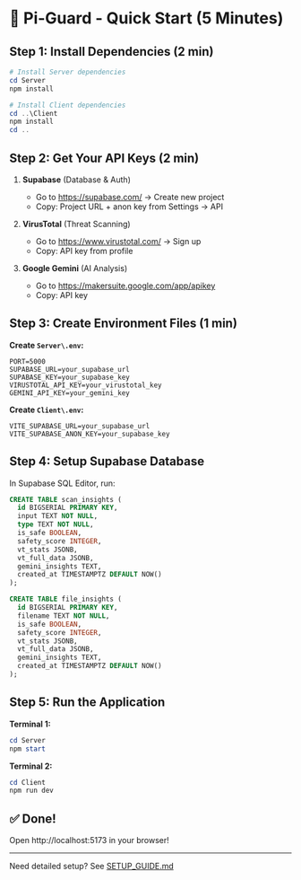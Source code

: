 # 🚀 Pi-Guard - Quick Start (5 Minutes)

## Step 1: Install Dependencies (2 min)

```powershell
# Install Server dependencies
cd Server
npm install

# Install Client dependencies
cd ..\Client
npm install
cd ..
```

## Step 2: Get Your API Keys (2 min)

1. **Supabase** (Database & Auth)
   - Go to https://supabase.com/ → Create new project
   - Copy: Project URL + anon key from Settings → API

2. **VirusTotal** (Threat Scanning)
   - Go to https://www.virustotal.com/ → Sign up
   - Copy: API key from profile

3. **Google Gemini** (AI Analysis)
   - Go to https://makersuite.google.com/app/apikey
   - Copy: API key

## Step 3: Create Environment Files (1 min)

**Create `Server\.env`:**
```env
PORT=5000
SUPABASE_URL=your_supabase_url
SUPABASE_KEY=your_supabase_key
VIRUSTOTAL_API_KEY=your_virustotal_key
GEMINI_API_KEY=your_gemini_key
```

**Create `Client\.env`:**
```env
VITE_SUPABASE_URL=your_supabase_url
VITE_SUPABASE_ANON_KEY=your_supabase_key
```

## Step 4: Setup Supabase Database

In Supabase SQL Editor, run:

```sql
CREATE TABLE scan_insights (
  id BIGSERIAL PRIMARY KEY,
  input TEXT NOT NULL,
  type TEXT NOT NULL,
  is_safe BOOLEAN,
  safety_score INTEGER,
  vt_stats JSONB,
  vt_full_data JSONB,
  gemini_insights TEXT,
  created_at TIMESTAMPTZ DEFAULT NOW()
);

CREATE TABLE file_insights (
  id BIGSERIAL PRIMARY KEY,
  filename TEXT NOT NULL,
  is_safe BOOLEAN,
  safety_score INTEGER,
  vt_stats JSONB,
  vt_full_data JSONB,
  gemini_insights TEXT,
  created_at TIMESTAMPTZ DEFAULT NOW()
);
```

## Step 5: Run the Application

**Terminal 1:**
```powershell
cd Server
npm start
```

**Terminal 2:**
```powershell
cd Client
npm run dev
```

## ✅ Done!

Open http://localhost:5173 in your browser!

---

Need detailed setup? See [SETUP_GUIDE.md](./SETUP_GUIDE.md)
